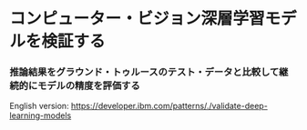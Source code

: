 # コンピューター・ビジョン深層学習モデルを検証する

### 推論結果をグラウンド・トゥルースのテスト・データと比較して継続的にモデルの精度を評価する

English version: https://developer.ibm.com/patterns/./validate-deep-learning-models
